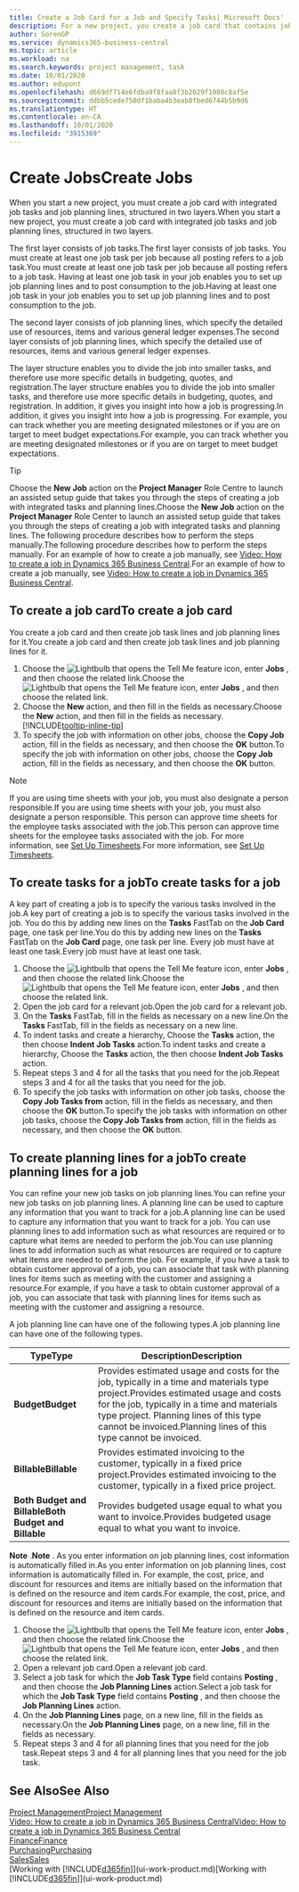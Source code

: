 ```yaml
---
title: Create a Job Card for a Job and Specify Tasks| Microsoft Docs'
description: For a new project, you create a job card that contains job tasks and planning lines, to help you manage progress and budgets.
author: SorenGP
ms.service: dynamics365-business-central
ms.topic: article
ms.workload: na
ms.search.keywords: project management, task
ms.date: 10/01/2020
ms.author: edupont
ms.openlocfilehash: d669df714e6fdba9f8faa8f3b2029f1988c8af5e
ms.sourcegitcommit: ddbb5cede750df1baba4b3eab8fbed6744b5b9d6
ms.translationtype: HT
ms.contentlocale: en-CA
ms.lasthandoff: 10/01/2020
ms.locfileid: "3915369"
---
```

# <a name="create-jobs"></a><span data-ttu-id="e6158-103">Create Jobs</span><span class="sxs-lookup"><span data-stu-id="e6158-103">Create Jobs</span></span>
<span data-ttu-id="e6158-104">When you start a new project, you must create a job card with integrated job tasks and job planning lines, structured in two layers.</span><span class="sxs-lookup"><span data-stu-id="e6158-104">When you start a new project, you must create a job card with integrated job tasks and job planning lines, structured in two layers.</span></span>  

<span data-ttu-id="e6158-105">The first layer consists of job tasks.</span><span class="sxs-lookup"><span data-stu-id="e6158-105">The first layer consists of job tasks.</span></span> <span data-ttu-id="e6158-106">You must create at least one job task per job because all posting refers to a job task.</span><span class="sxs-lookup"><span data-stu-id="e6158-106">You must create at least one job task per job because all posting refers to a job task.</span></span> <span data-ttu-id="e6158-107">Having at least one job task in your job enables you to set up job planning lines and to post consumption to the job.</span><span class="sxs-lookup"><span data-stu-id="e6158-107">Having at least one job task in your job enables you to set up job planning lines and to post consumption to the job.</span></span>

<span data-ttu-id="e6158-108">The second layer consists of job planning lines, which specify the detailed use of resources, items and various general ledger expenses.</span><span class="sxs-lookup"><span data-stu-id="e6158-108">The second layer consists of job planning lines, which specify the detailed use of resources, items and various general ledger expenses.</span></span>

<span data-ttu-id="e6158-109">The layer structure enables you to divide the job into smaller tasks, and therefore use more specific details in budgeting, quotes, and registration.</span><span class="sxs-lookup"><span data-stu-id="e6158-109">The layer structure enables you to divide the job into smaller tasks, and therefore use more specific details in budgeting, quotes, and registration.</span></span> <span data-ttu-id="e6158-110">In addition, it gives you insight into how a job is progressing.</span><span class="sxs-lookup"><span data-stu-id="e6158-110">In addition, it gives you insight into how a job is progressing.</span></span> <span data-ttu-id="e6158-111">For example, you can track whether you are meeting designated milestones or if you are on target to meet budget expectations.</span><span class="sxs-lookup"><span data-stu-id="e6158-111">For example, you can track whether you are meeting designated milestones or if you are on target to meet budget expectations.</span></span>

> [!TIP]
> <span data-ttu-id="e6158-112">Choose the **New Job** action on the **Project Manager** Role Centre to launch an assisted setup guide that takes you through the steps of creating a job with integrated tasks and planning lines.</span><span class="sxs-lookup"><span data-stu-id="e6158-112">Choose the **New Job** action on the **Project Manager** Role Center to launch an assisted setup guide that takes you through the steps of creating a job with integrated tasks and planning lines.</span></span> <span data-ttu-id="e6158-113">The following procedure describes how to perform the steps manually.</span><span class="sxs-lookup"><span data-stu-id="e6158-113">The following procedure describes how to perform the steps manually.</span></span> <span data-ttu-id="e6158-114">For an example of how to create a job manually, see [Video: How to create a job in Dynamics 365 Business Central](https://www.youtube.com/watch?v=VqaPWr7BWmw).</span><span class="sxs-lookup"><span data-stu-id="e6158-114">For an example of how to create a job manually, see [Video: How to create a job in Dynamics 365 Business Central](https://www.youtube.com/watch?v=VqaPWr7BWmw).</span></span>

## <a name="to-create-a-job-card"></a><span data-ttu-id="e6158-115">To create a job card</span><span class="sxs-lookup"><span data-stu-id="e6158-115">To create a job card</span></span>
<span data-ttu-id="e6158-116">You create a job card and then create job task lines and job planning lines for it.</span><span class="sxs-lookup"><span data-stu-id="e6158-116">You create a job card and then create job task lines and job planning lines for it.</span></span>

1. <span data-ttu-id="e6158-117">Choose the ![Lightbulb that opens the Tell Me feature](media/ui-search/search_small.png "Tell me what you want to do") icon, enter **Jobs** , and then choose the related link.</span><span class="sxs-lookup"><span data-stu-id="e6158-117">Choose the ![Lightbulb that opens the Tell Me feature](media/ui-search/search_small.png "Tell me what you want to do") icon, enter **Jobs** , and then choose the related link.</span></span>  
2. <span data-ttu-id="e6158-118">Choose the **New** action, and then fill in the fields as necessary.</span><span class="sxs-lookup"><span data-stu-id="e6158-118">Choose the **New** action, and then fill in the fields as necessary.</span></span> [!INCLUDE[tooltip-inline-tip](includes/tooltip-inline-tip_md.md)]
3. <span data-ttu-id="e6158-119">To specify the job with information on other jobs, choose the **Copy Job** action, fill in the fields as necessary, and then choose the **OK** button.</span><span class="sxs-lookup"><span data-stu-id="e6158-119">To specify the job with information on other jobs, choose the **Copy Job** action, fill in the fields as necessary, and then choose the **OK** button.</span></span>

> [!NOTE]  
>   <span data-ttu-id="e6158-120">If you are using time sheets with your job, you must also designate a person responsible.</span><span class="sxs-lookup"><span data-stu-id="e6158-120">If you are using time sheets with your job, you must also designate a person responsible.</span></span> <span data-ttu-id="e6158-121">This person can approve time sheets for the employee tasks associated with the job.</span><span class="sxs-lookup"><span data-stu-id="e6158-121">This person can approve time sheets for the employee tasks associated with the job.</span></span> <span data-ttu-id="e6158-122">For more information, see [Set Up Timesheets](projects-how-setup-time-sheets.md).</span><span class="sxs-lookup"><span data-stu-id="e6158-122">For more information, see [Set Up Timesheets](projects-how-setup-time-sheets.md).</span></span>

## <a name="to-create-tasks-for-a-job"></a><span data-ttu-id="e6158-123">To create tasks for a job</span><span class="sxs-lookup"><span data-stu-id="e6158-123">To create tasks for a job</span></span>
<span data-ttu-id="e6158-124">A key part of creating a job is to specify the various tasks involved in the job.</span><span class="sxs-lookup"><span data-stu-id="e6158-124">A key part of creating a job is to specify the various tasks involved in the job.</span></span> <span data-ttu-id="e6158-125">You do this by adding new lines on the **Tasks** FastTab on the **Job Card** page, one task per line.</span><span class="sxs-lookup"><span data-stu-id="e6158-125">You do this by adding new lines on the **Tasks** FastTab on the **Job Card** page, one task per line.</span></span> <span data-ttu-id="e6158-126">Every job must have at least one task.</span><span class="sxs-lookup"><span data-stu-id="e6158-126">Every job must have at least one task.</span></span>

1. <span data-ttu-id="e6158-127">Choose the ![Lightbulb that opens the Tell Me feature](media/ui-search/search_small.png "Tell me what you want to do") icon, enter **Jobs** , and then choose the related link.</span><span class="sxs-lookup"><span data-stu-id="e6158-127">Choose the ![Lightbulb that opens the Tell Me feature](media/ui-search/search_small.png "Tell me what you want to do") icon, enter **Jobs** , and then choose the related link.</span></span>
2. <span data-ttu-id="e6158-128">Open the job card for a relevant job.</span><span class="sxs-lookup"><span data-stu-id="e6158-128">Open the job card for a relevant job.</span></span>
3. <span data-ttu-id="e6158-129">On the **Tasks** FastTab, fill in the fields as necessary on a new line.</span><span class="sxs-lookup"><span data-stu-id="e6158-129">On the **Tasks** FastTab, fill in the fields as necessary on a new line.</span></span>
4. <span data-ttu-id="e6158-130">To indent tasks and create a hierarchy, Choose the **Tasks** action, the then choose **Indent Job Tasks** action.</span><span class="sxs-lookup"><span data-stu-id="e6158-130">To indent tasks and create a hierarchy, Choose the **Tasks** action, the then choose **Indent Job Tasks** action.</span></span>
5. <span data-ttu-id="e6158-131">Repeat steps 3 and 4 for all the tasks that you need for the job.</span><span class="sxs-lookup"><span data-stu-id="e6158-131">Repeat steps 3 and 4 for all the tasks that you need for the job.</span></span>
6. <span data-ttu-id="e6158-132">To specify the job tasks with information on other job tasks, choose the **Copy Job Tasks from** action, fill in the fields as necessary, and then choose the **OK** button.</span><span class="sxs-lookup"><span data-stu-id="e6158-132">To specify the job tasks with information on other job tasks, choose the **Copy Job Tasks from** action, fill in the fields as necessary, and then choose the **OK** button.</span></span>

## <a name="to-create-planning-lines-for-a-job"></a><span data-ttu-id="e6158-133">To create planning lines for a job</span><span class="sxs-lookup"><span data-stu-id="e6158-133">To create planning lines for a job</span></span>
<span data-ttu-id="e6158-134">You can refine your new job tasks on job planning lines.</span><span class="sxs-lookup"><span data-stu-id="e6158-134">You can refine your new job tasks on job planning lines.</span></span> <span data-ttu-id="e6158-135">A planning line can be used to capture any information that you want to track for a job.</span><span class="sxs-lookup"><span data-stu-id="e6158-135">A planning line can be used to capture any information that you want to track for a job.</span></span> <span data-ttu-id="e6158-136">You can use planning lines to add information such as what resources are required or to capture what items are needed to perform the job.</span><span class="sxs-lookup"><span data-stu-id="e6158-136">You can use planning lines to add information such as what resources are required or to capture what items are needed to perform the job.</span></span> <span data-ttu-id="e6158-137">For example, if you have a task to obtain customer approval of a job, you can associate that task with planning lines for items such as meeting with the customer and assigning a resource.</span><span class="sxs-lookup"><span data-stu-id="e6158-137">For example, if you have a task to obtain customer approval of a job, you can associate that task with planning lines for items such as meeting with the customer and assigning a resource.</span></span>  

<span data-ttu-id="e6158-138">A job planning line can have one of the following types.</span><span class="sxs-lookup"><span data-stu-id="e6158-138">A job planning line can have one of the following types.</span></span>  

| <span data-ttu-id="e6158-139">Type</span><span class="sxs-lookup"><span data-stu-id="e6158-139">Type</span></span> | <span data-ttu-id="e6158-140">Description</span><span class="sxs-lookup"><span data-stu-id="e6158-140">Description</span></span> |
| --- | --- |
| <span data-ttu-id="e6158-141">**Budget**</span><span class="sxs-lookup"><span data-stu-id="e6158-141">**Budget**</span></span> |<span data-ttu-id="e6158-142">Provides estimated usage and costs for the job, typically in a time and materials type project.</span><span class="sxs-lookup"><span data-stu-id="e6158-142">Provides estimated usage and costs for the job, typically in a time and materials type project.</span></span> <span data-ttu-id="e6158-143">Planning lines of this type cannot be invoiced.</span><span class="sxs-lookup"><span data-stu-id="e6158-143">Planning lines of this type cannot be invoiced.</span></span> |
| <span data-ttu-id="e6158-144">**Billable**</span><span class="sxs-lookup"><span data-stu-id="e6158-144">**Billable**</span></span> |<span data-ttu-id="e6158-145">Provides estimated invoicing to the customer, typically in a fixed price project.</span><span class="sxs-lookup"><span data-stu-id="e6158-145">Provides estimated invoicing to the customer, typically in a fixed price project.</span></span> |
| <span data-ttu-id="e6158-146">**Both Budget and Billable**</span><span class="sxs-lookup"><span data-stu-id="e6158-146">**Both Budget and Billable**</span></span> |<span data-ttu-id="e6158-147">Provides budgeted usage equal to what you want to invoice.</span><span class="sxs-lookup"><span data-stu-id="e6158-147">Provides budgeted usage equal to what you want to invoice.</span></span> |

<span data-ttu-id="e6158-148">**Note** .</span><span class="sxs-lookup"><span data-stu-id="e6158-148">**Note** .</span></span> <span data-ttu-id="e6158-149">As you enter information on job planning lines, cost information is automatically filled in.</span><span class="sxs-lookup"><span data-stu-id="e6158-149">As you enter information on job planning lines, cost information is automatically filled in.</span></span> <span data-ttu-id="e6158-150">For example, the cost, price, and discount for resources and items are initially based on the information that is defined on the resource and item cards.</span><span class="sxs-lookup"><span data-stu-id="e6158-150">For example, the cost, price, and discount for resources and items are initially based on the information that is defined on the resource and item cards.</span></span>

1. <span data-ttu-id="e6158-151">Choose the ![Lightbulb that opens the Tell Me feature](media/ui-search/search_small.png "Tell me what you want to do") icon, enter **Jobs** , and then choose the related link.</span><span class="sxs-lookup"><span data-stu-id="e6158-151">Choose the ![Lightbulb that opens the Tell Me feature](media/ui-search/search_small.png "Tell me what you want to do") icon, enter **Jobs** , and then choose the related link.</span></span>
2. <span data-ttu-id="e6158-152">Open a relevant job card.</span><span class="sxs-lookup"><span data-stu-id="e6158-152">Open a relevant job card.</span></span>
3. <span data-ttu-id="e6158-153">Select a job task for which the **Job Task Type** field contains **Posting** , and then choose the **Job Planning Lines** action.</span><span class="sxs-lookup"><span data-stu-id="e6158-153">Select a job task for which the **Job Task Type** field contains **Posting** , and then choose the **Job Planning Lines** action.</span></span>  
4. <span data-ttu-id="e6158-154">On the **Job Planning Lines** page, on a new line, fill in the fields as necessary.</span><span class="sxs-lookup"><span data-stu-id="e6158-154">On the **Job Planning Lines** page, on a new line, fill in the fields as necessary.</span></span>
5. <span data-ttu-id="e6158-155">Repeat steps 3 and 4 for all planning lines that you need for the job task.</span><span class="sxs-lookup"><span data-stu-id="e6158-155">Repeat steps 3 and 4 for all planning lines that you need for the job task.</span></span>

## <a name="see-also"></a><span data-ttu-id="e6158-156">See Also</span><span class="sxs-lookup"><span data-stu-id="e6158-156">See Also</span></span>

[<span data-ttu-id="e6158-157">Project Management</span><span class="sxs-lookup"><span data-stu-id="e6158-157">Project Management</span></span>](projects-manage-projects.md)  
[<span data-ttu-id="e6158-158">Video: How to create a job in Dynamics 365 Business Central</span><span class="sxs-lookup"><span data-stu-id="e6158-158">Video: How to create a job in Dynamics 365 Business Central</span></span>](https://www.youtube.com/watch?v=VqaPWr7BWmw)  
[<span data-ttu-id="e6158-159">Finance</span><span class="sxs-lookup"><span data-stu-id="e6158-159">Finance</span></span>](finance.md)  
[<span data-ttu-id="e6158-160">Purchasing</span><span class="sxs-lookup"><span data-stu-id="e6158-160">Purchasing</span></span>](purchasing-manage-purchasing.md)  
[<span data-ttu-id="e6158-161">Sales</span><span class="sxs-lookup"><span data-stu-id="e6158-161">Sales</span></span>](sales-manage-sales.md)  
<span data-ttu-id="e6158-162">[Working with [!INCLUDE[d365fin](includes/d365fin_md.md)]](ui-work-product.md)</span><span class="sxs-lookup"><span data-stu-id="e6158-162">[Working with [!INCLUDE[d365fin](includes/d365fin_md.md)]](ui-work-product.md)</span></span>  
